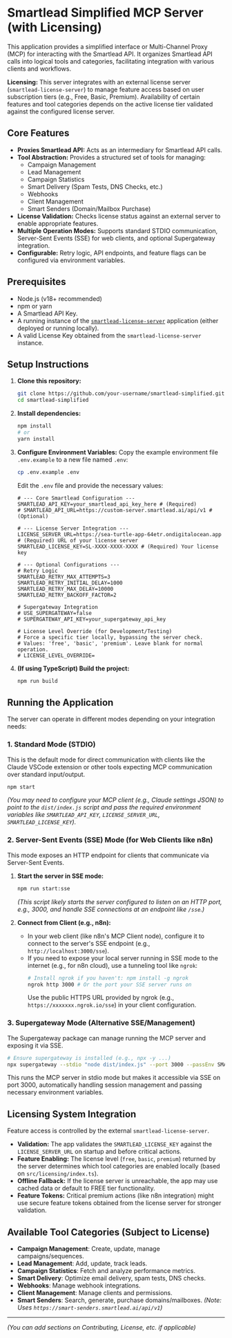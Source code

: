 # Smartlead Simplified MCP Server (with Licensing)

This application provides a simplified interface or Multi-Channel Proxy (MCP) for interacting with the Smartlead API. It organizes Smartlead API calls into logical tools and categories, facilitating integration with various clients and workflows.

**Licensing:** This server integrates with an external license server (`smartlead-license-server`) to manage feature access based on user subscription tiers (e.g., Free, Basic, Premium). Availability of certain features and tool categories depends on the active license tier validated against the configured license server.

## Core Features

*   **Proxies Smartlead API:** Acts as an intermediary for Smartlead API calls.
*   **Tool Abstraction:** Provides a structured set of tools for managing:
    *   Campaign Management
    *   Lead Management
    *   Campaign Statistics
    *   Smart Delivery (Spam Tests, DNS Checks, etc.)
    *   Webhooks
    *   Client Management
    *   Smart Senders (Domain/Mailbox Purchase)
*   **License Validation:** Checks license status against an external server to enable appropriate features.
*   **Multiple Operation Modes:** Supports standard STDIO communication, Server-Sent Events (SSE) for web clients, and optional Supergateway integration.
*   **Configurable:** Retry logic, API endpoints, and feature flags can be configured via environment variables.

## Prerequisites

*   Node.js (v18+ recommended)
*   npm or yarn
*   A Smartlead API Key.
*   A running instance of the [`smartlead-license-server`](https://github.com/your-username/smartlead-license-server) application (either deployed or running locally).
*   A valid License Key obtained from the `smartlead-license-server` instance.

## Setup Instructions

1.  **Clone this repository:**
    ```bash
    git clone https://github.com/your-username/smartlead-simplified.git
    cd smartlead-simplified
    ```

2.  **Install dependencies:**
    ```bash
    npm install
    # or
    yarn install
    ```

3.  **Configure Environment Variables:**
    Copy the example environment file `.env.example` to a new file named `.env`:
    ```bash
    cp .env.example .env
    ```
    Edit the `.env` file and provide the necessary values:

    ```dotenv
    # --- Core Smartlead Configuration ---
    SMARTLEAD_API_KEY=your_smartlead_api_key_here # (Required)
    # SMARTLEAD_API_URL=https://custom-server.smartlead.ai/api/v1 # (Optional)

    # --- License Server Integration ---
    LICENSE_SERVER_URL=https://sea-turtle-app-64etr.ondigitalocean.app # (Required) URL of your license server
    SMARTLEAD_LICENSE_KEY=SL-XXXX-XXXX-XXXX # (Required) Your license key

    # --- Optional Configurations ---
    # Retry Logic
    SMARTLEAD_RETRY_MAX_ATTEMPTS=3
    SMARTLEAD_RETRY_INITIAL_DELAY=1000
    SMARTLEAD_RETRY_MAX_DELAY=10000
    SMARTLEAD_RETRY_BACKOFF_FACTOR=2

    # Supergateway Integration
    # USE_SUPERGATEWAY=false
    # SUPERGATEWAY_API_KEY=your_supergateway_api_key

    # License Level Override (for Development/Testing)
    # Force a specific tier locally, bypassing the server check.
    # Values: 'free', 'basic', 'premium'. Leave blank for normal operation.
    # LICENSE_LEVEL_OVERRIDE=
    ```
4.  **(If using TypeScript) Build the project:**
    ```bash
    npm run build
    ```

## Running the Application

The server can operate in different modes depending on your integration needs:

### 1. Standard Mode (STDIO)

This is the default mode for direct communication with clients like the Claude VSCode extension or other tools expecting MCP communication over standard input/output.

```bash
npm start
```

*(You may need to configure your MCP client (e.g., Claude settings JSON) to point to the `dist/index.js` script and pass the required environment variables like `SMARTLEAD_API_KEY`, `LICENSE_SERVER_URL`, `SMARTLEAD_LICENSE_KEY`).*

### 2. Server-Sent Events (SSE) Mode (for Web Clients like n8n)

This mode exposes an HTTP endpoint for clients that communicate via Server-Sent Events.

1.  **Start the server in SSE mode:**
    ```bash
    npm run start:sse
    ```
    *(This script likely starts the server configured to listen on an HTTP port, e.g., 3000, and handle SSE connections at an endpoint like `/sse`.)*

2.  **Connect from Client (e.g., n8n):**
    *   In your web client (like n8n's MCP Client node), configure it to connect to the server's SSE endpoint (e.g., `http://localhost:3000/sse`).
    *   If you need to expose your local server running in SSE mode to the internet (e.g., for n8n cloud), use a tunneling tool like `ngrok`:
        ```bash
        # Install ngrok if you haven't: npm install -g ngrok
        ngrok http 3000 # Or the port your SSE server runs on
        ```
        Use the public HTTPS URL provided by ngrok (e.g., `https://xxxxxxx.ngrok.io/sse`) in your client configuration.

### 3. Supergateway Mode (Alternative SSE/Management)

The Supergateway package can manage running the MCP server and exposing it via SSE.

```bash
# Ensure supergateway is installed (e.g., npx -y ...)
npx supergateway --stdio "node dist/index.js" --port 3000 --passEnv SMARTLEAD_API_KEY,LICENSE_SERVER_URL,SMARTLEAD_LICENSE_KEY
```
This runs the MCP server in stdio mode but makes it accessible via SSE on port 3000, automatically handling session management and passing necessary environment variables.

## Licensing System Integration

Feature access is controlled by the external `smartlead-license-server`.

*   **Validation:** The app validates the `SMARTLEAD_LICENSE_KEY` against the `LICENSE_SERVER_URL` on startup and before critical actions.
*   **Feature Enabling:** The license level (`free`, `basic`, `premium`) returned by the server determines which tool categories are enabled locally (based on `src/licensing/index.ts`).
*   **Offline Fallback:** If the license server is unreachable, the app may use cached data or default to FREE tier functionality.
*   **Feature Tokens:** Critical premium actions (like n8n integration) might use secure feature tokens obtained from the license server for stronger validation.

## Available Tool Categories (Subject to License)

*   **Campaign Management**: Create, update, manage campaigns/sequences.
*   **Lead Management**: Add, update, track leads.
*   **Campaign Statistics**: Fetch and analyze performance metrics.
*   **Smart Delivery**: Optimize email delivery, spam tests, DNS checks.
*   **Webhooks**: Manage webhook integrations.
*   **Client Management**: Manage clients and permissions.
*   **Smart Senders**: Search, generate, purchase domains/mailboxes. *(Note: Uses `https://smart-senders.smartlead.ai/api/v1`)*

---
*(You can add sections on Contributing, License, etc. if applicable)*
